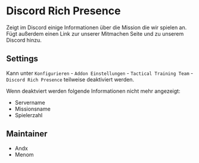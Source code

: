 # Discord Rich Presence

Zeigt im Discord einige Informationen über die Mission die wir spielen an. Fügt außerdem einen Link zur unserer Mitmachen Seite und zu unserem Discord hinzu.

## Settings

Kann unter `Konfigurieren` - `Addon Einstellungen` - `Tactical Training Team` - `Discord Rich Presence` teilweise deaktiviert werden.

Wenn deaktviert werden folgende Informationen nicht mehr angezeigt:

- Servername
- Missionsname
- Spielerzahl

## Maintainer

- Andx
- Menom
